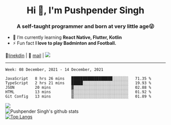 <h1 align="center">Hi 👋, I'm Pushpender Singh</h1>
<h3 align="center">A self-taught programmer and born at very little age😜</h3>

- 🌱 I’m currently learning **React Native, Flutter, Kotlin**
- ⚡ Fun fact **I love to play Badminton and Football.**

👔[linekdin](https://www.linkedin.com/in/pushpender-singh-240061202/) | 📧 [mail](mailto:pushpendersingh@p2devs.com) | ![](https://komarev.com/ghpvc/?username=pushpender-singh-ap&color=blue)


---

<!--START_SECTION:waka-->
```text
Week: 08 December, 2021 - 14 December, 2021

JavaScript   8 hrs 26 mins   ██████████████████░░░░░░░   71.35 % 
TypeScript   2 hrs 21 mins   █████░░░░░░░░░░░░░░░░░░░░   19.93 % 
JSON         20 mins         ▓░░░░░░░░░░░░░░░░░░░░░░░░   02.88 % 
HTML         13 mins         ▒░░░░░░░░░░░░░░░░░░░░░░░░   01.92 % 
Git Config   13 mins         ▒░░░░░░░░░░░░░░░░░░░░░░░░   01.89 % 
```
<!--END_SECTION:waka-->

<img align="left" src="https://github-readme-streak-stats.herokuapp.com/?user=pushpender-singh-ap&theme=dark" /></br>
![Pushpender Singh's github stats](https://github-readme-stats.vercel.app/api?username=pushpender-singh-ap&show_icons=true&theme=radical&count_private=true)</br>
[![Top Langs](https://github-readme-stats.vercel.app/api/top-langs/?username=pushpender-singh-ap&theme=radical)](https://github.com/pushpender-singh-ap/github-readme-stats)
